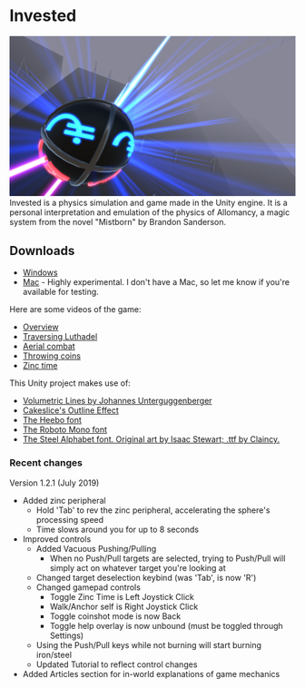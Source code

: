 # Invested
![](demoImage.png)
Invested is a physics simulation and game made in the Unity engine. It is a personal interpretation and emulation of the physics of Allomancy, a magic system from the novel "Mistborn" by Brandon Sanderson.

## Downloads
- [Windows](https://www.dropbox.com/s/6o152qparaoede7/Invested.zip?dl=1)
- [Mac](https://www.dropbox.com/s/94brafk3ew55tdb/Invested%20for%20Mac.zip?dl=1) - Highly experimental. I don't have a Mac, so let me know if you're available for testing.

Here are some videos of the game:
- [Overview](https://gfycat.com/boldenchantedamethystgemclam)
- [Traversing Luthadel](https://gfycat.com/insecuredifficultdodo)
- [Aerial combat](https://gfycat.com/soupyelegantlark)
- [Throwing coins](https://gfycat.com/complicatedregularangelwingmussel)
- [Zinc time](https://gfycat.com/hauntingfalseindigobunting)

This Unity project makes use of:
- [Volumetric Lines by Johannes Unterguggenberger](https://assetstore.unity.com/packages/tools/particles-effects/volumetric-lines-29160)
- [Cakeslice's Outline Effect](https://github.com/cakeslice/Outline-Effect)
- [The Heebo font](https://fonts.google.com/specimen/Heebo)
- [The Roboto Mono font](https://fonts.google.com/specimen/Roboto+Mono)
- [The Steel Alphabet font. Original art by Isaac Stewart; .ttf by Claincy.](https://www.17thshard.com/forum/topic/86714-steel-alphabet-font-updated/)


### Recent changes

Version 1.2.1 (July 2019)
- Added zinc peripheral
	- Hold 'Tab' to rev the zinc peripheral, accelerating the sphere's processing speed
	- Time slows around you for up to 8 seconds
- Improved controls	
	- Added Vacuous Pushing/Pulling
		- When no Push/Pull targets are selected, trying to Push/Pull will simply act on whatever target you're looking at
	- Changed target deselection keybind (was 'Tab', is now 'R')
	- Changed gamepad controls
		- Toggle Zinc Time is Left Joystick Click
		- Walk/Anchor self is Right Joystick Click
		- Toggle coinshot mode is now Back
		- Toggle help overlay is now unbound (must be toggled through Settings)
	- Using the Push/Pull keys while not burning will start burning iron/steel
	- Updated Tutorial to reflect control changes
- Added Articles section for in-world explanations of game mechanics